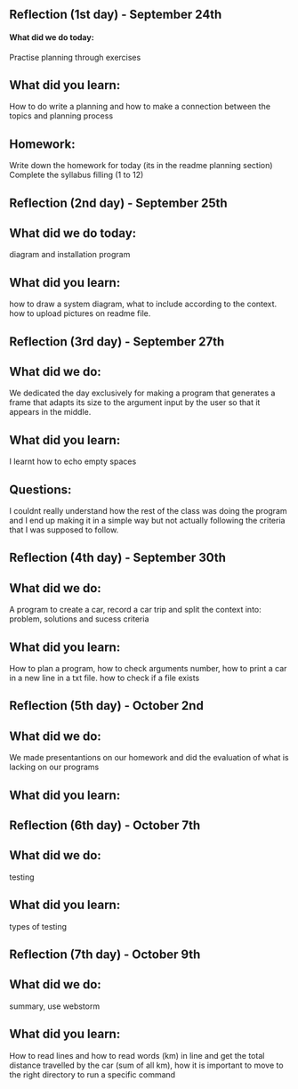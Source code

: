 Reflection (1st day) - September 24th 
-------------------------------------
#### What did we do today: 
Practise planning through exercises
## What did you learn:
How to do write a planning and how to make a connection between the topics and planning process 
## Homework:
Write down the homework for today (its in the readme planning section)
Complete the syllabus filling (1 to 12)

Reflection (2nd day) - September 25th 
--------------------------------------
## What did we do today:
diagram and installation program
## What did you learn:
how to draw a system diagram, what to include according to the context. how to upload pictures on readme file.


Reflection (3rd day) - September 27th 
-------------------------------------
## What did we do:
We dedicated the day exclusively for making a program that generates a frame that adapts its size to the 
argument input by the user so that it appears in the middle. 
## What did you learn: 
I learnt how to echo empty spaces 
## Questions: 
I couldnt really understand how the rest of the class was doing the program and I end up making it in a simple way but not actually following the criteria that I was supposed to follow. 


Reflection (4th day) - September 30th
---------------------------
## What did we do:
A program to create a car, record a car trip and split the context into: problem, solutions and sucess criteria
## What did you learn:
How to plan a program, how to check arguments number, how to print a car in a new line in a txt file.
how to check if a file exists


Reflection (5th day) - October 2nd
--------------------------
## What did we do:
We made presentantions on our homework and did the evaluation of what is lacking on our programs
## What did you learn:

Reflection (6th day) - October 7th
---------------------------
## What did we do:
testing
## What did you learn:
types of testing

Reflection (7th day) - October 9th 
----------------------------------
## What did we do:
summary, use webstorm
## What did you learn: 
How to read lines and how to read words (km) in line and get the total distance travelled by the car (sum of all km), how it is important to move to the right directory to run a specific command
